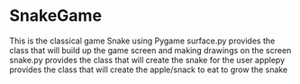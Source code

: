 # SnakeGame
This is the classical game Snake using Pygame
surface.py provides the class that will build up the game screen and making drawings on the screen
snake.py provides the class that will create the snake for the user
applepy provides the class that will create the apple/snack to eat to grow the snake

